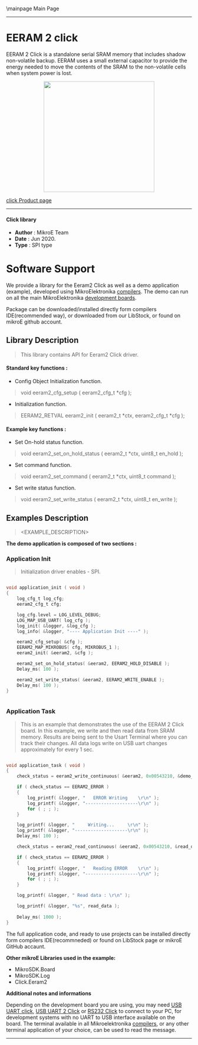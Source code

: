 \mainpage Main Page
 
---
# EERAM 2 click

EERAM 2 Click is a standalone serial SRAM memory that includes shadow non-volatile backup. EERAM uses a small external capacitor to provide the energy needed to move the contents of the SRAM to the non-volatile cells when system power is lost.

<p align="center">
  <img src="https://download.mikroe.com/images/click_for_ide/eeram2_click.png" height=300px>
</p>

[click Product page](<https://www.mikroe.com/eeram-2-click>)

---


#### Click library 

- **Author**        : MikroE Team
- **Date**          : Jun 2020.
- **Type**          : SPI type


# Software Support

We provide a library for the Eeram2 Click 
as well as a demo application (example), developed using MikroElektronika 
[compilers](https://shop.mikroe.com/compilers). 
The demo can run on all the main MikroElektronika [development boards](https://shop.mikroe.com/development-boards).

Package can be downloaded/installed directly form compilers IDE(recommended way), or downloaded from our LibStock, or found on mikroE github account. 

## Library Description

> This library contains API for Eeram2 Click driver.

#### Standard key functions :

- Config Object Initialization function.
> void eeram2_cfg_setup ( eeram2_cfg_t *cfg ); 
 
- Initialization function.
> EERAM2_RETVAL eeram2_init ( eeram2_t *ctx, eeram2_cfg_t *cfg );

#### Example key functions :

- Set On-hold status function.
> void eeram2_set_on_hold_status ( eeram2_t *ctx, uint8_t en_hold );
 
- Set command function.
> void eeram2_set_command ( eeram2_t *ctx, uint8_t command );

- Set write status function.
> void eeram2_set_write_status ( eeram2_t *ctx, uint8_t en_write );

## Examples Description

> 
> <EXAMPLE_DESCRIPTION>
> 

**The demo application is composed of two sections :**

### Application Init 

> Initialization driver enables - SPI. 

```c

void application_init ( void )
{
    log_cfg_t log_cfg;
    eeram2_cfg_t cfg;

    log_cfg.level = LOG_LEVEL_DEBUG;
    LOG_MAP_USB_UART( log_cfg );
    log_init( &logger, &log_cfg );
    log_info( &logger, "---- Application Init ----" );

    eeram2_cfg_setup( &cfg );
    EERAM2_MAP_MIKROBUS( cfg, MIKROBUS_1 );
    eeram2_init( &eeram2, &cfg );

    eeram2_set_on_hold_status( &eeram2, EERAM2_HOLD_DISABLE );
    Delay_ms( 100 );

    eeram2_set_write_status( &eeram2, EERAM2_WRITE_ENABLE );
    Delay_ms( 100 );
}
  
```

### Application Task

> This is an example that demonstrates the use of the EERAM 2 Click board.
 In this example, we write and then read data from SRAM memory.
 Results are being sent to the Usart Terminal where you can track their changes.
 All data logs write on USB uart changes approximately for every 1 sec. 

```c

void application_task ( void )
{
    check_status = eeram2_write_continuous( &eeram2, 0x00543210, &demo_data[ 0 ], 9 );

    if ( check_status == EERAM2_ERROR )
    {
        log_printf( &logger, "   ERROR Writing    \r\n" );
        log_printf( &logger, "--------------------\r\n" );
        for ( ; ; );
    }

    log_printf( &logger, "     Writing...     \r\n" );
    log_printf( &logger, "--------------------\r\n" );
    Delay_ms( 100 );

    check_status = eeram2_read_continuous( &eeram2, 0x00543210, &read_data[ 0 ], 9 );

    if ( check_status == EERAM2_ERROR )
    {
        log_printf( &logger, "   Reading ERROR    \r\n" );
        log_printf( &logger, "--------------------\r\n" );
        for ( ; ; );
    }

    log_printf( &logger, " Read data : \r\n" );

    log_printf( &logger, "%s", read_data );
    
    Delay_ms( 1000 );
}  

```

The full application code, and ready to use projects can be  installed directly form compilers IDE(recommneded) or found on LibStock page or mikroE GitHub accaunt.

**Other mikroE Libraries used in the example:** 

- MikroSDK.Board
- MikroSDK.Log
- Click.Eeram2

**Additional notes and informations**

Depending on the development board you are using, you may need 
[USB UART click](https://shop.mikroe.com/usb-uart-click), 
[USB UART 2 Click](https://shop.mikroe.com/usb-uart-2-click) or 
[RS232 Click](https://shop.mikroe.com/rs232-click) to connect to your PC, for 
development systems with no UART to USB interface available on the board. The 
terminal available in all Mikroelektronika 
[compilers](https://shop.mikroe.com/compilers), or any other terminal application 
of your choice, can be used to read the message.



---
